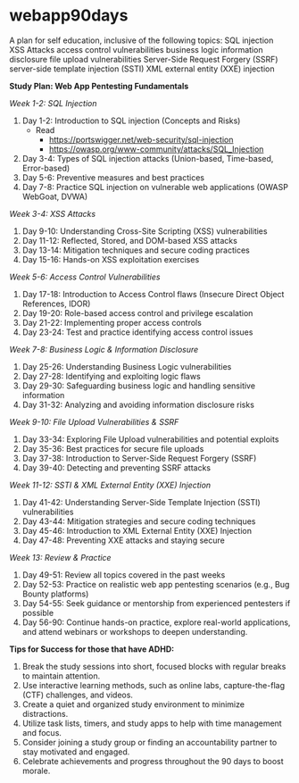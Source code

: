 # webapp90days
A plan for self education, inclusive of the following topics:
SQL injection
XSS Attacks
access control vulnerabilities
business logic
information disclosure
file upload vulnerabilities
Server-Side Request Forgery (SSRF)
server-side template injection (SSTI)
XML external entity (XXE) injection


**Study Plan: Web App Pentesting Fundamentals**

*Week 1-2: SQL Injection*
1. Day 1-2: Introduction to SQL injection (Concepts and Risks)
   - Read
      - https://portswigger.net/web-security/sql-injection
      - https://owasp.org/www-community/attacks/SQL_Injection
3. Day 3-4: Types of SQL injection attacks (Union-based, Time-based, Error-based)
4. Day 5-6: Preventive measures and best practices
5. Day 7-8: Practice SQL injection on vulnerable web applications (OWASP WebGoat, DVWA)

*Week 3-4: XSS Attacks*
1. Day 9-10: Understanding Cross-Site Scripting (XSS) vulnerabilities
2. Day 11-12: Reflected, Stored, and DOM-based XSS attacks
3. Day 13-14: Mitigation techniques and secure coding practices
4. Day 15-16: Hands-on XSS exploitation exercises

*Week 5-6: Access Control Vulnerabilities*
1. Day 17-18: Introduction to Access Control flaws (Insecure Direct Object References, IDOR)
2. Day 19-20: Role-based access control and privilege escalation
3. Day 21-22: Implementing proper access controls
4. Day 23-24: Test and practice identifying access control issues

*Week 7-8: Business Logic & Information Disclosure*
1. Day 25-26: Understanding Business Logic vulnerabilities
2. Day 27-28: Identifying and exploiting logic flaws
3. Day 29-30: Safeguarding business logic and handling sensitive information
4. Day 31-32: Analyzing and avoiding information disclosure risks

*Week 9-10: File Upload Vulnerabilities & SSRF*
1. Day 33-34: Exploring File Upload vulnerabilities and potential exploits
2. Day 35-36: Best practices for secure file uploads
3. Day 37-38: Introduction to Server-Side Request Forgery (SSRF)
4. Day 39-40: Detecting and preventing SSRF attacks

*Week 11-12: SSTI & XML External Entity (XXE) Injection*
1. Day 41-42: Understanding Server-Side Template Injection (SSTI) vulnerabilities
2. Day 43-44: Mitigation strategies and secure coding techniques
3. Day 45-46: Introduction to XML External Entity (XXE) Injection
4. Day 47-48: Preventing XXE attacks and staying secure

*Week 13: Review & Practice*
1. Day 49-51: Review all topics covered in the past weeks
2. Day 52-53: Practice on realistic web app pentesting scenarios (e.g., Bug Bounty platforms)
3. Day 54-55: Seek guidance or mentorship from experienced pentesters if possible
4. Day 56-90: Continue hands-on practice, explore real-world applications, and attend webinars or workshops to deepen understanding.

**Tips for Success for those that have ADHD:**
1. Break the study sessions into short, focused blocks with regular breaks to maintain attention.
2. Use interactive learning methods, such as online labs, capture-the-flag (CTF) challenges, and videos.
3. Create a quiet and organized study environment to minimize distractions.
4. Utilize task lists, timers, and study apps to help with time management and focus.
5. Consider joining a study group or finding an accountability partner to stay motivated and engaged.
6. Celebrate achievements and progress throughout the 90 days to boost morale.
